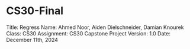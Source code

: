 # CS30-Final
Title: Regress
Name: Ahmed Noor, Aiden Dielschneider, Damian Knourek
Class: CS30
Assignment: CS30 Capstone Project
Version: 1.0
Date: December 11th, 2024
